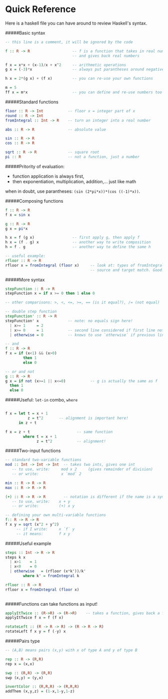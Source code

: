 Quick Reference
============================================================

Here is a haskell file you can have around to review Haskell's syntax.

#####Basic syntax

~~~haskell
-- this line is a comment, it will be ignored by the code

f :: R -> R                   -- f is a function that takes in real numbers
                              -- and gives back real numbers

f x = x*x + (x-1)/x + x^2     -- arithmetic operations
g x = (-3)*x                  -- always put parantheses around negative numbers

h x = 2*(g x) + (f x)         -- you can re-use your own functions

m = 5
ff x = m*x                    -- you can define and re-use numbers too
~~~

#####Standard functions

~~~haskell
floor :: R -> Int           -- floor x = integer part of x
round :: R -> Int
fromIntegral :: Int -> R    -- turn an integer into a real number

abs :: R -> R               -- absolute value

sin :: R -> R
cos :: R -> R

sqrt :: R -> R              -- square root
pi :: R                     -- not a function, just a number
~~~

#####Pritority of evaluation: 

- function application is always first,
- then exponentiation, multiplication, addition,... just like math

when in doubt, use parantheses: `(sin (2*pi*x))*(cos ((-1)*x))`.  

#####Composing functions

~~~haskell
f :: R -> R
f x = sin x 

g :: R -> R
g x = pi*x

h x = f (g x)                 -- first apply g, then apply f
h x = (f . g) x               -- another way to write composition
h = f . g                     -- another way to define the same h

-- useful example:
rfloor :: R -> R
rfloor x = fromIntegral (floor x)     -- look at: types of fromIntegral and floor,
                                      -- source and target match. Good. 
~~~

#####More syntax

~~~haskell
stepFunction :: R -> R
stepFunction x = if x >= 0 then 1 else 0

-- other comparisons: >, <, <=, >=, == (is it equal?), /= (not equal) 

-- double step function
stepFunction' :: R -> R
stepFunction' x             -- note: no equals sign here!
  | x>= 1     = 2 
  | x>= 0     = 1           -- second line considered if first line not true
  | otherwise = 0           -- knows to use `otherwise` if previous lines fail

-- and
f :: R -> R
f x = if (x<1) && (x>0) 
        then 1 
        else 0

-- or and not
g :: R -> R
g x = if not (x>=1 || x<=0)           -- g is actually the same as f
  then 1 
  else 0        
~~~

#####Useful: `let-in` combo, `where`

~~~haskell

f x = let t = x + 1
          z = t^2       -- alignment is important here!
      in z + t

f x = z + t                     -- same function
        where t = x + 1       
              z = t^2           -- alignment!
~~~


#####Two-input functions

~~~haskell
-- standard two-variable functions
mod :: Int -> Int -> Int  -- takes two ints, gives one int
   -- to use, write:     mod x 2     (gives remainder of division)
   -- or write:          x `mod` 2                

min :: R -> R -> R
max :: R -> R -> R

(+) :: R -> R -> R        -- notation is different if the name is a symbol
   -- to use, write:    x + y
   -- or write:         (+) x y

-- defining your own multi-variable functions
f:: R -> R -> R
f x y = sqrt (x^2 + y^2)
     -- if I write:     x `f` y
     -- it means:       f x y
~~~


#####Useful example
~~~haskell
steps :: Int -> R -> R
steps k x 
  | x>1    = 1
  | x<0    = 0
  | otherwise   = (rfloor (x*k'))/k'
        where k' = fromIntegral k

rfloor :: R -> R
rfloor x = fromIntegral (floor x)
              
~~~

#####Functions can take functions as input!

~~~haskell
applyItTwice :: (R->R) -> (R->R)    -- takes a function, gives back a function
applyItTwice f x = f (f x)          

rotateLeft :: (R -> R -> R) -> (R -> R -> R)
rotateLeft f x y = f (-y) x

~~~



#####Pairs type

~~~haskell
-- (A,B) means pairs (x,y) with x of type A and y of type B

rep :: R -> (R,R)
rep x = (x,x)

swp :: (R,R) -> (R,R)
swp (x,y) = (y,x)

invertColor :: (R,R,R) -> (R,R,R) 
addThem (x,y,z) = (1-x,1-y,1-z)

~~~

<br><br>



